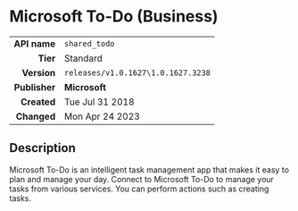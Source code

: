 # Microsoft To-Do (Business)
| | |
|-:|-|
|**API name**|`shared_todo`|
|**Tier**|Standard|
|**Version**|`releases/v1.0.1627\1.0.1627.3238`|
|**Publisher**|**Microsoft**|
|**Created**|Tue Jul 31 2018|
|**Changed**|Mon Apr 24 2023|

## Description
Microsoft To-Do is an intelligent task management app that makes it easy to plan and manage your day. Connect to Microsoft To-Do to manage your tasks from various services. You can perform actions such as creating tasks.
